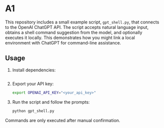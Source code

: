 # A1

This repository includes a small example script, `gpt_shell.py`, that connects to the OpenAI ChatGPT API.
The script accepts natural language input, obtains a shell command suggestion from the model, and optionally
executes it locally. This demonstrates how you might link a local environment with ChatGPT for command-line
assistance.

## Usage

1. Install dependencies:
   ```bash
2. Export your API key:
   ```bash
   export OPENAI_API_KEY="<your_api_key>"
   ```
3. Run the script and follow the prompts:
   ```bash
   python gpt_shell.py
   ```

Commands are only executed after manual confirmation.
